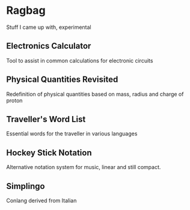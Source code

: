 # Ragbag

Stuff I came up with, experimental


## Electronics Calculator
Tool to assist in common calculations for electronic circuits

## Physical Quantities Revisited
Redefinition of physical quantities based on mass, radius and charge of proton

## Traveller's Word List
Essential words for the traveller in various languages

## Hockey Stick Notation
Alternative notation system for music, linear and still compact.

## Simplingo
Conlang derived from Italian